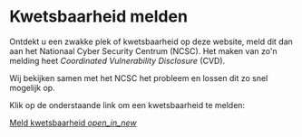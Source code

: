 # Kwetsbaarheid melden

Ontdekt u een zwakke plek of kwetsbaarheid op deze website, meld dit dan aan het Nationaal Cyber Security Centrum (NCSC). Het maken van zo'n melding heet _Coordinated Vulnerability Disclosure_ (CVD).

Wij bekijken samen met het NCSC het probleem en lossen dit zo snel mogelijk op.

Klik op de onderstaande link om een kwetsbaarheid te melden:

[Meld kwetsbaarheid <i class="material-icons" aria-label="Opent in nieuw venster">
open_in_new
</i>](https://www.ncsc.nl/contact/kwetsbaarheid-melden)
